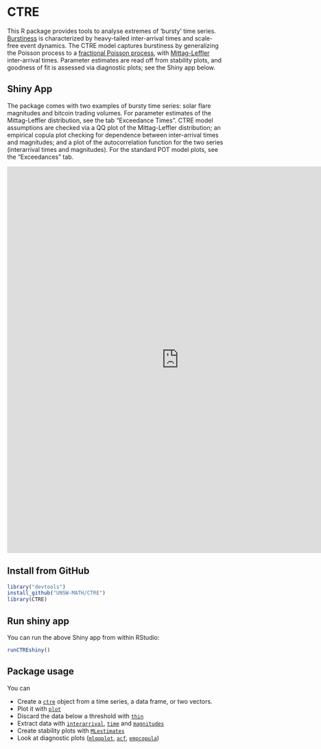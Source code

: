 
<!-- README.md is generated from README.Rmd. Please edit that file -->

# CTRE

This R package provides tools to analyse extremes of ‘bursty’ time
series. [Burstiness](https://en.wikipedia.org/wiki/Burstiness) is
characterized by heavy-tailed inter-arrival times and scale-free event
dynamics. The CTRE model captures burstiness by generalizing the Poisson
process to a [fractional Poisson
process](https://en.wikipedia.org/wiki/Fractional_Poisson_process), with
[Mittag-Leffler](https://strakaps.github.io/MittagLeffleR/)
inter-arrival times. Parameter estimates are read off from stability
plots, and goodness of fit is assessed via diagnostic plots; see the
Shiny app below.

## Shiny App

The package comes with two examples of bursty time series: solar flare
magnitudes and bitcoin trading volumes. For parameter estimates of the
Mittag-Leffler distribution, see the tab “Exceedance Times”. CTRE model
assumptions are checked via a QQ plot of the Mittag-Leffler
distribution; an empirical copula plot checking for dependence between
inter-arrival times and magnitudes; and a plot of the autocorrelation
function for the two series (interarrival times and magnitudes). For the
standard POT model plots, see the “Exceedances”
tab.

<div>

<iframe src="https://strakaps.shinyapps.io/ctre-app/" style="border: none; width: 800px; height: 900px">

</iframe>

</div>

## Install from GitHub

``` r
library("devtools")
install_github("UNSW-MATH/CTRE")
library(CTRE)
```

## Run shiny app

You can run the above Shiny app from within RStudio:

``` r
runCTREshiny()
```

## Package usage

You can

  - Create a [`ctre`](/reference/ctre.html) object from a time series, a
    data frame, or two vectors.
  - Plot it with [`plot`](/reference/plot.ctre.html)
  - Discard the data below a threshold with
    [`thin`](/reference/thin.html)
  - Extract data with [`interarrival`](/reference/interarrival.html),
    [`time`](/reference/time.html) and
    [`magnitudes`](/reference/magnitudes.html)
  - Create stability plots with
    [`MLestimates`](/reference/MLestimates.html)
  - Look at diagnostic plots ([`mlqqplot`](/reference/mlqqplot.html),
    [`acf`](/reference/acf.html),
    [`empcopula`](/reference/empcopula.html))
